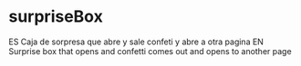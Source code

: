 # surpriseBox
ES Caja de sorpresa que abre y sale confeti y abre a otra pagina
EN Surprise box that opens and confetti comes out and opens to another page
